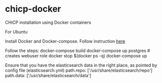 # chicp-docker
CHiCP installation using Docker containers

For Ubuntu

Install Docker and Docker-compose. Follow instruction <a href='https://docs.docker.com/engine/installation/linux/ubuntulinux/'>here</a>

Follow the steps:
docker-compose build
docker-compose up postgres    # creates webuser role
docker stop $(docker ps -q)
docker-compose up

Ensure that you have the elasticsearch data in the right place, as pointed by config file (elasticsearch.yml) 
path.repo: ['/usr/share/elasticsearch/repo']
path.data: ['/usr/share/elasticsearch/data']
